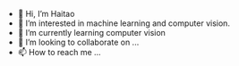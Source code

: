 - 👋 Hi, I’m Haitao
- 👀 I’m interested in machine learning and computer vision.
- 🌱 I’m currently learning computer vision
- 💞️ I’m looking to collaborate on ...
- 📫 How to reach me ...

<!---
li1127217ye/li1127217ye is a ✨ special ✨ repository because its `README.md` (this file) appears on your GitHub profile.
You can click the Preview link to take a look at your changes.
--->
